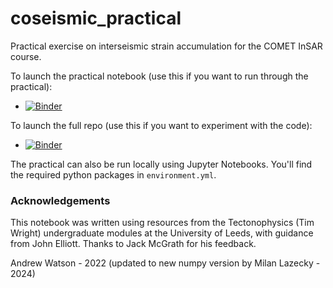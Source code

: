 # coseismic_practical

Practical exercise on interseismic strain accumulation for the COMET InSAR course.

To launch the practical notebook (use this if you want to run through the practical):
- [![Binder](https://mybinder.org/badge_logo.svg)](https://mybinder.org/v2/gh/comet-licsar/coseismic_practical/main?labpath=coseis_practical.ipynb)

To launch the full repo (use this if you want to experiment with the code):
- [![Binder](https://mybinder.org/badge_logo.svg)](https://mybinder.org/v2/gh/comet-licsar/coseismic_practical/main)

The practical can also be run locally using Jupyter Notebooks. You'll find the required python packages in `environment.yml`.

### Acknowledgements

This notebook was written using resources from the Tectonophysics (Tim Wright) undergraduate modules at the University of Leeds, with guidance from John Elliott. Thanks to Jack McGrath for his feedback.

Andrew Watson - 2022
(updated to new numpy version by Milan Lazecky - 2024)
